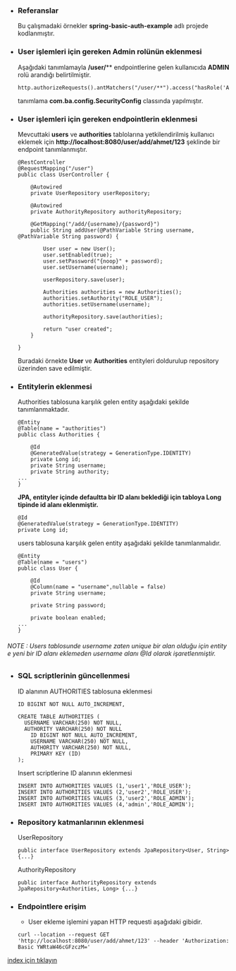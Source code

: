 * ### Referanslar
    Bu çalışmadaki örnekler **spring-basic-auth-example** adlı projede  kodlanmıştır.
    
* ### User işlemleri için gereken Admin rolünün eklenmesi
    Aşağıdaki tanımlamayla **/user/**** endpointlerine gelen kullanıcıda **ADMIN** rolü arandığı belirtilmiştir.
    ```
    http.authorizeRequests().antMatchers("/user/**").access("hasRole('ADMIN')");
    ```
    tanımlama **com.ba.config.SecurityConfig** classında yapılmıştır.
  
* ### User işlemleri için gereken endpointlerin eklenmesi
    Mevcuttaki **users** ve **authorities** tablolarına yetkilendirilmiş kullanıcı eklemek için **http://localhost:8080/user/add/ahmet/123** şeklinde bir endpoint tanımlanmıştır.
    
    ```
    @RestController
    @RequestMapping("/user")
    public class UserController {
    
        @Autowired
        private UserRepository userRepository;
    
        @Autowired
        private AuthorityRepository authorityRepository;
    
        @GetMapping("/add/{username}/{password}")
        public String addUser(@PathVariable String username, @PathVariable String password) {
    
            User user = new User();
            user.setEnabled(true);
            user.setPassword("{noop}" + password);
            user.setUsername(username);
    
            userRepository.save(user);
    
            Authorities authorities = new Authorities();
            authorities.setAuthority("ROLE_USER");
            authorities.setUsername(username);
    
            authorityRepository.save(authorities);
    
            return "user created";
        }
    
    }
    ```
    Buradaki örnekte **User** ve **Authorities** entityleri doldurulup repository üzerinden save edilmiştir.

* ### Entitylerin eklenmesi

    Authorities tablosuna karşılık gelen entity aşağıdaki şekilde tanımlanmaktadır.
    ```
    @Entity
    @Table(name = "authorities")
    public class Authorities {
    
        @Id
        @GeneratedValue(strategy = GenerationType.IDENTITY)
        private Long id;
        private String username;
        private String authority;
    ...
    }
    ```

    **JPA, entityler içinde defaultta bir ID alanı beklediği için tabloya Long tipinde id alanı eklenmiştir.**
    ```
    @Id
    @GeneratedValue(strategy = GenerationType.IDENTITY)
    private Long id;
    ```

    users tablosuna karşılık gelen entity aşağıdaki şekilde tanımlanmalıdır.
    ```
    @Entity
    @Table(name = "users")
    public class User {
    
        @Id
        @Column(name = "username",nullable = false)
        private String username;
    
        private String password;
    
        private boolean enabled; 
    ...
    }
    ```

###### NOTE : Users tablosunde username zaten unique bir alan olduğu için entity e yeni bir ID alanı eklemeden username alanı @Id olarak işaretlenmiştir.

* ### SQL scriptlerinin güncellenmesi
    ID alanının AUTHORITIES tablosuna eklenmesi
    ```
    ID BIGINT NOT NULL AUTO_INCREMENT,
    ```
    
    ```
    CREATE TABLE AUTHORITIES (
      USERNAME VARCHAR(250) NOT NULL,
      AUTHORITY VARCHAR(250) NOT NULL
        ID BIGINT NOT NULL AUTO_INCREMENT,
        USERNAME VARCHAR(250) NOT NULL,
        AUTHORITY VARCHAR(250) NOT NULL,
        PRIMARY KEY (ID)
    );
    ```

    Insert scriptlerine ID alanının eklenmesi
    ```
    INSERT INTO AUTHORITIES VALUES (1,'user1','ROLE_USER');
    INSERT INTO AUTHORITIES VALUES (2,'user2','ROLE_USER');
    INSERT INTO AUTHORITIES VALUES (3,'user2','ROLE_ADMIN');
    INSERT INTO AUTHORITIES VALUES (4,'admin','ROLE_ADMIN');
    ```

* ### Repository katmanlarının eklenmesi
    UserRepository
    ```
    public interface UserRepository extends JpaRepository<User, String> {...}
    ```
    
    AuthorityRepository
    ```
    public interface AuthorityRepository extends JpaRepository<Authorities, Long> {...}
    ```

* ### Endpointlere erişim
    - User ekleme işlemini yapan HTTP requesti aşağıdaki gibidir.
    ```
    curl --location --request GET 'http://localhost:8080/user/add/ahmet/123' --header 'Authorization: Basic YWRtaW46cGFzczM='
    ```    

[index için tıklayın](../README.md)

